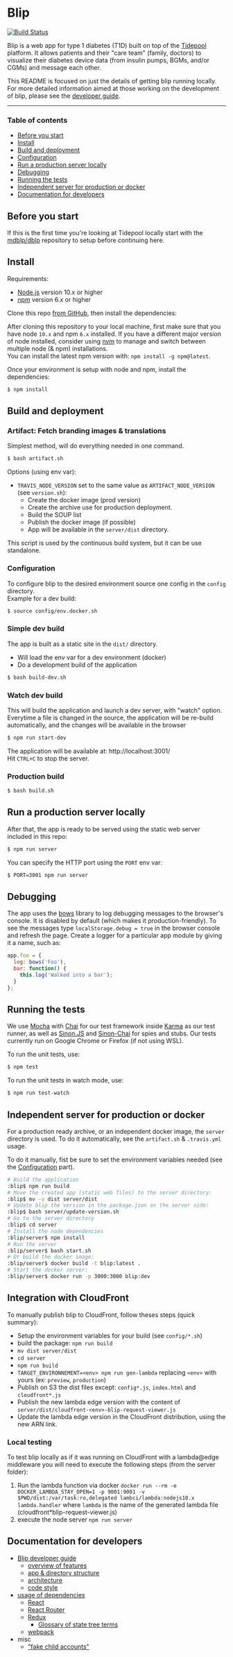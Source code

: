 # Blip

[![Build Status](https://travis-ci.org/mdblp/blip.svg?branch=dblp)](https://travis-ci.org/mdblp/blip)

Blip is a web app for type 1 diabetes (T1D) built on top of the [Tidepool](http://tidepool.org/) platform. It allows patients and their "care team" (family, doctors) to visualize their diabetes device data (from insulin pumps, BGMs, and/or CGMs) and message each other.

This README is focused on just the details of getting blip running locally. For more detailed information aimed at those working on the development of blip, please see the [developer guide](docs/StartHere.md).

* * * * *

### Table of contents

- [Before you start](#before-you-start)
- [Install](#install)
- [Build and deployment](#build-and-deployment)
- [Configuration](#configuration)
- [Run a production server locally](#run-a-production-server-locally)
- [Debugging](#debugging)
- [Running the tests](#running-the-tests)
- [Independent server for production or docker](#independent-server-for-production-or-docker)
- [Documentation for developers](#documentation-for-developers)

## Before you start

If this is the first time you're looking at Tidepool locally start with the [mdblp/dblp](https://github.com/mdblp/development) repository to setup before continuing here.

## Install

Requirements:

- [Node.js](http://nodejs.org/ 'Node.js') version 10.x or higher
- [npm](https://www.npmjs.com/ 'npm') version 6.x or higher

Clone this repo [from GitHub](https://github.com/mdblp/blip 'GitHub: blip'), then install the dependencies:

After cloning this repository to your local machine, first make sure that you have node `10.x` and npm `6.x` installed. If you have a different major version of node installed, consider using [nvm](https://github.com/creationix/nvm 'GitHub: Node Version Manager') to manage and switch between multiple node (& npm) installations.  
You can install the latest npm version with: `npm install -g npm@latest`.

Once your environment is setup with node and npm, install the dependencies:

```bash
$ npm install
```

## Build and deployment

### Artifact: Fetch branding images & translations

Simplest method, will do everything needed in one command.

```bash
$ bash artifact.sh
```

Options (using env var):
- `TRAVIS_NODE_VERSION` set to the same value as `ARTIFACT_NODE_VERSION` (see `version.sh`):
  - Create the docker image (prod version)
  - Create the archive use for production deployment.
  - Build the SOUP list
  - Publish the docker image (if possible)
  - App will be available in the `server/dist` directory.

This script is used by the continuous build system, but it can be use standalone.

### Configuration
To configure blip to the desired environment source one config in the `config` directory.  
Example for a dev build:
```bash
$ source config/env.docker.sh
```

### Simple dev build

The app is built as a static site in the `dist/` directory.

- Will load the env var for a dev environment (docker)
- Do a development build of the application
```bash
$ bash build-dev.sh
```

### Watch dev build
This will build the application and launch a dev server, with "watch" option.  
Everytime a file is changed in the source, the application will be re-build automatically,
and the changes will be available in the browser

```bash
$ npm run start-dev
```

The application will be available at: http://localhost:3001/  
Hit `CTRL+C` to stop the server.

### Production build

```bash
$ bash build.sh
```

## Run a production server locally

After that, the app is ready to be served using the static web server included in this repo:

```bash
$ npm run server
```

You can specify the HTTP port using the `PORT` env var:
```bash
$ PORT=3001 npm run server
```

## Debugging

The app uses the [bows](http://latentflip.com/bows/) library to log debugging messages to the browser's console. It is disabled by default (which makes it production-friendly). To see the messages type `localStorage.debug = true` in the browser console and refresh the page. Create a logger for a particular app module by giving it a name, such as:

```javascript
app.foo = {
  log: bows('Foo'),
  bar: function() {
    this.log('Walked into a bar');
  }
};
```

## Running the tests

We use [Mocha](https://mochajs.org/) with [Chai](http://chaijs.com/) for our test framework inside [Karma](https://karma-runner.github.io/) as our test runner, as well as [Sinon.JS](http://sinonjs.org/) and [Sinon-Chai](https://github.com/domenic/sinon-chai) for spies and stubs. Our tests currently run on Google Chrome or Firefox (if not using WSL).

To run the unit tests, use:

```bash
$ npm test
```

To run the unit tests in watch mode, use:

```bash
$ npm run test-watch
```

## Independent server for production or docker

For a production ready archive, or an independent docker image, the `server` directory is used.
To do it automatically, see the `artifact.sh` & `.travis.yml` usage.

To do it manually, fist be sure to set the environment variables needed (see the [Configuration](#configuration) part).

```bash
# Build the application
:blip$ npm run build
# Move the created app (static web files) to the server directory:
:blip$ mv -v dist server/dist
# Update blip the version in the package.json on the server side:
:blip$ bash server/update-version.sh
# Go to the server directory
:blip$ cd server
# Install the node dependencies
:blip/server$ npm install
# Run the server
:blip/server$ bash start.sh
# Or build the docker image:
:blip/server$ docker build -t blip:latest .
# Start the docker server:
:blip/server$ docker run -p 3000:3000 blip:dev
```

## Integration with CloudFront

To manually publish blip to CloudFront, follow theses steps (quick summary):
- Setup the environment variables for your build (see `config/*.sh`)
- build the package: `npm run build`
- `mv dist server/dist`
- `cd server`
- `npm run build`
- `TARGET_ENVIRONNEMENT=<env> npm run gen-lambda` replacing `<env>` with yours (ex: `preview`, `production`)
- Publish on S3 the dist files except: `config*.js`, `index.html` and `cloudfront*.js`
- Publish the new lambda edge version with the content of `server/dist/cloudfront-<env>-blip-request-viewer.js`
- Update the lambda edge version in the CloudFront distribution, using the new ARN link.

### Local testing
To test blip locally as if it was running on CloudFront with a lambda@edge middleware you will need to execute the following steps (from the server folder):
1) Run the lambda function via docker `docker run --rm -e DOCKER_LAMBDA_STAY_OPEN=1 -p 9001:9001 -v $PWD/dist:/var/task:ro,delegated lambci/lambda:nodejs10.x lambda.handler` where `lambda` is the name of the generated lambda file (cloudfront*blip-request-viewer.js)  
2) execute the node server `npm run server`

## Documentation for developers

+ [Blip developer guide](docs/StartHere.md)
    + [overview of features](docs/FeatureOverview.md)
    + [app & directory structure](docs/DirectoryStructure.md)
    + [architecture](docs/Architecture.md)
    + [code style](docs/CodeStyle.md)
+ [usage of dependencies](docs/Dependencies.md)
    + [React](docs/React.md)
    + [React Router](docs/ReactRouter.md)
    + [Redux](docs/Redux.md)
        + [Glossary of state tree terms](docs/StateTreeGlossary.md)
    + [webpack](docs/Webpack.md)
+ misc
    + ["fake child accounts"](docs/FakeChildAccounts.md)

